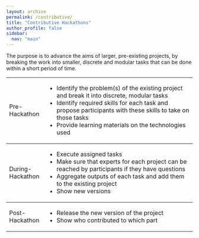 ```yaml
---
layout: archive
permalink: /contributive/
title: "Contributive Hackathons"
author_profile: false
sidebar:
  nav: "main"
---
```


<p>The purpose is to advance the aims of larger, pre-existing projects, by breaking the work into smaller, discrete and modular tasks that can be done within a short period of time.</p>

<div>
<table style="width: 100%;">
  <tr style="border-top: thin solid;">
    <td style="width: 20%;">Pre-Hackathon</td>
    <td style="width: 80%;">
      <ul>
        <li>Identify the problem(s) of the existing project and break it into discrete, modular tasks</li>
        <li>Identify required skills for each task and propose participants with these skills to take on those tasks</li>
        <li>Provide learning materials on the technologies used</li>
      </ul>
    </td>
  </tr>
  <tr style="border-top: thin solid;">
    <td style="width: 20%;">During-Hackathon</td>
    <td style="width: 80%;">
      <ul>
        <li>Execute assigned tasks</li>
        <li>Make sure that experts for each project can be reached by participants if they have questions</li>
        <li>Aggregate outputs of each task and add them to the existing project</li>
        <li>Show new versions</li>
      </ul>
    </td>
  </tr>
  <tr style="border-top: thin solid;">
    <td style="width: 20%;">Post-Hackathon</td>
    <td style="width: 80%;">
      <ul>
        <li>Release the new version of the project</li>
        <li>Show who contributed to which part</li>
      </ul>
    </td>
  </tr>
</table>

